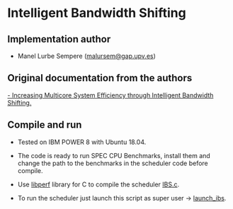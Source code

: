 # Intelligent Bandwidth Shifting

## Implementation author

* Manel Lurbe Sempere (malursem@gap.upv.es)

## Original documentation from the authors

[- Increasing Multicore System Efficiency through Intelligent Bandwidth Shifting.](https://ieeexplore.ieee.org/document/7056020)

## Compile and run

- Tested on IBM POWER 8 with Ubuntu 18.04.

- The code is ready to run SPEC CPU Benchmarks, install them and change the path to the benchmarks in the scheduler code before compile.

- Use [libperf](https://github.com/mlurbe97/Intelligent-Bandwidth-Shifting/blob/master/doc/lib) library for C to compile the scheduler [IBS.c](https://github.com/mlurbe97/Intelligent-Bandwidth-Shifting/blob/master/src/IBS.c).

- To run the scheduler just launch this script as super user -> [launch_ibs](https://github.com/mlurbe97/Intelligent-Bandwidth-Shifting/blob/master/doc/launch_scripts/launch_ibs).